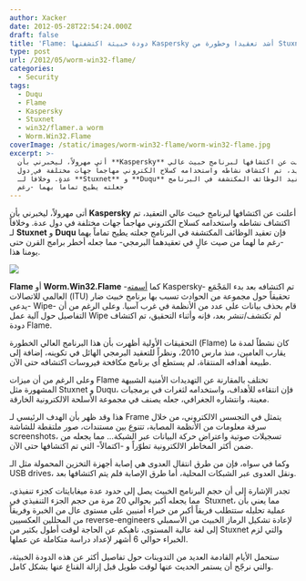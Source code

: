 ```yaml
---
author: Xacker
date: 2012-05-28T22:54:24.000Z
draft: false
title: 'Flame: دودة خبيثة اكتشفتها Kaspersky أشد تعقيدا وخطورة من Stuxnet وDuqu'
type: post
url: /2012/05/worm-win32-flame/
categories:
  - Security
tags:
  - Duqu
  - Flame
  - Kaspersky
  - Stuxnet
  - win32/flamer.a worm
  - Worm.Win32.Flame
coverImage: /static/images/worm-win32-flame/worm-win32-flame.jpg
excerpt: >-
  أتى مهرولاً، ليخبرني بأن **Kaspersky** أعلنت عن اكتشافها لبرنامج خبيث عالي
  التعقيد، تم اكتشاف نشاطه واستخدامه كسلاح الكتروني مهاجماً جهات مختلفة في دول
  عدة. وخلافاً لـ **Stuxnet** و **Duqu** فإن تعقيد الوظائف المكتشفة في البرنامج
  جعلته يطيح تماماً بهما -رغم
---
```

أتى مهرولاً، ليخبرني بأن **Kaspersky** أعلنت عن اكتشافها لبرنامج خبيث عالي التعقيد، تم اكتشاف نشاطه واستخدامه كسلاح الكتروني مهاجماً جهات مختلفة في دول عدة. وخلافاً لـ **Stuxnet** و **Duqu** فإن تعقيد الوظائف المكتشفة في البرنامج جعلته يطيح تماماً بهما -رغم ما لهما من صيت عالٍ في تعقيدهما البرمجي- مما جعله أخطر برامج القرن حتى يومنا هذا.

![](/static/images/worm-win32-flame/worm-win32-flame.jpg)

**Flame** أو **Worm.Win32.Flame** -كما [أسمته](http://www.kaspersky.com/about/news/virus/2012/Kaspersky_Lab_and_ITU_Research_Reveals_New_Advanced_Cyber_Threat) Kaspersky- تم اكتشافه بعد بدء المَجْمَع العالمي للاتصالات (ITU) تحقيقاً حول مجموعة من الحوادث تسبب بها برنامج خبيث ضار -يدعى Wipe- قام بحذف بيانات على عدد من الأنظمة في غرب آسيا. وعلى الرغم من أن التفاصيل حول آلية عمل Wipe لم تكتشف/تنشر بعد، فإنه وأثناء التحقيق، تم اكتشاف دودة Flame.

التحقيقات الأولية أظهرت بأن هذا البرنامج العالي الخطورة (Flame) كان نشطاً لمدة ما يقارب العامين، منذ مارس 2010، ونظراً للتعقيد البرمجي الهائل في تكوينه، إضافة إلى طبيعة أهدافه المنتقاة، لم يستطع أي برنامج مكافحة فيروسات اكتشافه حتى الآن.

وعلى الرغم من أن ميزات Flame تختلف بالمقارنة عن التهديدات الأمنية الشبيهة المشهورة مثل Stuxnet و Duqu، فإن انتقاءه للأهداف، واستخدامه لثغرات في برمجيات معينة، وانتشاره الجغرافي، جعله يصنف في مجموعة الأسلحة الالكترونية الخارقة.

هذا وقد ظهر بأن الهدف الرئيسي لـ Frame يتمثل في التجسس الالكتروني، من خلال سرقة معلومات من الأنظمة المصابة، تتنوع بين مستندات، صور ملتقطة للشاشة screenshots، تسجيلات صوتية واعتراض حركة البيانات عبر الشبكة... مما يجعله من ضمن أكثر المخاطر الالكترونية تطوّراً و -اكتمالاً- التي تم اكتشافها حتى الآن.

وكما في سواه، فإن من طرق انتقال العدوى هي إصابة أجهزة التخزين المحمولة مثل الـ USB drives، ونقل العدوى عبر الشبكات المحلية، أما طرق الإصابة فلم يتم اكتشافها بعد.

تجدر الإشارة إلى أن حجم البرنامج الخبيث يصل إلى حدود عدة ميغابايتات كجزء تنفيذي، مما يجعله أكبر بحوالي 20 مرة من حجم الجزء التنفيذي في  Stuxnet، مما يعني بأن عملية تحليله ستتطلب فريقاً أكبر من خبراء أمنيين على مستوى عال من الخبرة وفريقاً من المحللين العكسيين reverse-engineers لإعادة تشكيل الرماز الخبيث من الأسمبلي إلى لغة عالية المستوى، ناهيكم عن الحاجة لوقت أطول بكثير من Stuxnet والتي لزم الخبراء حوالي 6 أشهر لإعداد دراسة متكاملة عن عملها.

ستحمل الأيام القادمة العديد من التدوينات حول تفاصيل أكثر عن هذه الدودة الخبيثة، والتي نرجّح أن يستمر الحديث عنها لوقت طويل قبل إزالة القناع عنها بشكل كامل.
